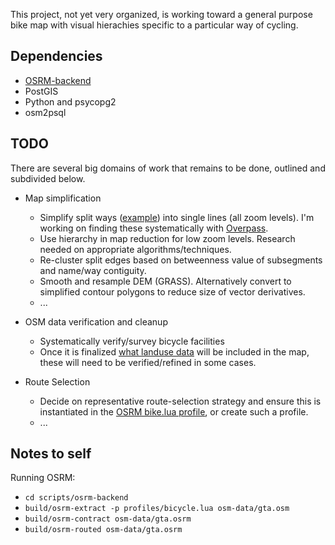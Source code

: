 This project, not yet very organized, is working toward a general purpose bike map with visual hierachies specific to a particular way of cycling. 

## Dependencies ##
- [OSRM-backend](https://github.com/Project-OSRM/osrm-backend)
- PostGIS
- Python and psycopg2
- osm2psql

## TODO ##
There are several big domains of work that remains to be done, outlined and subdivided below. 

* Map simplification
    * Simplify split ways ([example](https://www.openstreetmap.org/#map=19/43.79249/-79.44591)) into single lines (all zoom levels). I'm working on finding these systematically with [Overpass](https://gist.github.com/Nate-Wessel/e7d72da7c7c12e00a472b41537334f8d). 
    * Use hierarchy in map reduction for low zoom levels. Research needed on appropriate algorithms/techniques.
    * Re-cluster split edges based on betweenness value of subsegments and name/way contiguity. 
    * Smooth and resample DEM (GRASS). Alternatively convert to simplified contour polygons to reduce size of vector derivatives. 
    * ... 

* OSM data verification and cleanup
    * Systematically verify/survey bicycle facilities
    * Once it is finalized [what landuse data](overpass/context.txt) will be included in the map, these will need to be verified/refined in some cases. 

* Route Selection
    * Decide on representative route-selection strategy and ensure this is instantiated in the [OSRM bike.lua profile](osrm-profiles/default-bicycle.lua), or create such a profile.
    * ...

## Notes to self ##

Running OSRM:
- `cd scripts/osrm-backend`
- `build/osrm-extract -p profiles/bicycle.lua osm-data/gta.osm`
- `build/osrm-contract osm-data/gta.osrm`
- `build/osrm-routed osm-data/gta.osrm`
